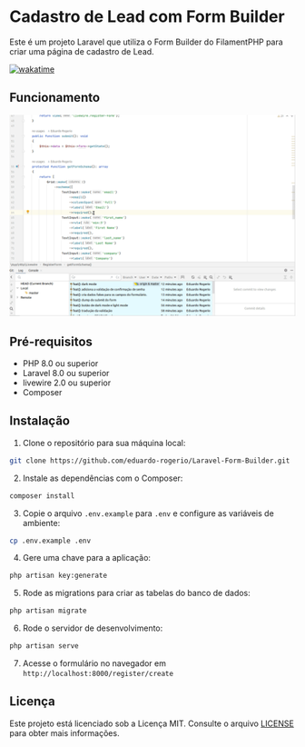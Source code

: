# Cadastro de Lead com Form Builder

Este é um projeto Laravel que utiliza o Form Builder do FilamentPHP para criar uma página de cadastro de Lead.

[![wakatime](https://wakatime.com/badge/user/a123514e-1d04-4b39-aaac-69ab598cacd9/project/73cff5b3-3026-4596-a8f5-24b48c8d326c.svg)](https://wakatime.com/badge/user/a123514e-1d04-4b39-aaac-69ab598cacd9/project/73cff5b3-3026-4596-a8f5-24b48c8d326c)

## Funcionamento

![](form.gif)

## Pré-requisitos

* PHP 8.0 ou superior
* Laravel 8.0 ou superior
* livewire 2.0 ou superior
* Composer

## Instalação

1. Clone o repositório para sua máquina local:

```bash
git clone https://github.com/eduardo-rogerio/Laravel-Form-Builder.git
```

2. Instale as dependências com o Composer:

```bash 
composer install
```

3. Copie o arquivo `.env.example` para `.env` e configure as variáveis de ambiente:

```bash 
cp .env.example .env
```

4. Gere uma chave para a aplicação:

```bash
php artisan key:generate
```

5. Rode as migrations para criar as tabelas do banco de dados:

```bash
php artisan migrate
```

6. Rode o servidor de desenvolvimento:

```bash
php artisan serve
```

7. Acesse o formulário no navegador em `http://localhost:8000/register/create`

## Licença

Este projeto está licenciado sob a Licença MIT. Consulte o arquivo [LICENSE](LICENSE) para obter mais informações.
